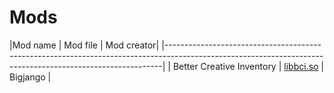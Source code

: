 # Mods

|Mod name                   | Mod file                                                                                                         | Mod creator|
|-----------------------------------------------------------------------------------------------------------------------------------------------------------|
| Better Creative Inventory | [libbci.so](https://github.com/bigjango13/MCPI-Better-Creative-Inventory-Mod/releases/download/v1.0.0/libbci.so) | Bigjango  |
